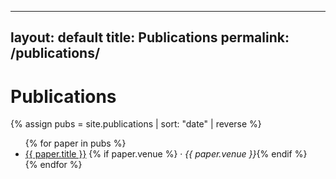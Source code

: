 <!-- _pages/publications.md -->
---
layout: default
title: Publications
permalink: /publications/
---

# Publications

{% assign pubs = site.publications | sort: "date" | reverse %}
<ul>
  {% for paper in pubs %}
    <li>
      <a href="{{ paper.url | relative_url }}">{{ paper.title }}</a>
      {% if paper.venue %} · <em>{{ paper.venue }}</em>{% endif %}
    </li>
  {% endfor %}
</ul>
